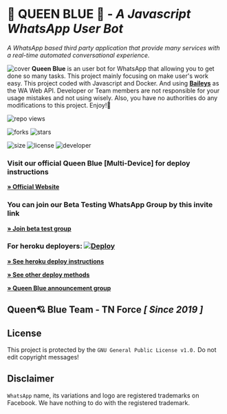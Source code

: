 # **💙 QUEEN BLUE 💙** - _A Javascript WhatsApp User Bot_
*A WhatsApp based third party application that provide many services with a real-time automated conversational experience.*

![cover](https://github.com/technical-naveed/King-MD/blob/c23acbff2173e6872922cde763664f9c3afab208/IMG_20230430_122129.jpg) 
**Queen Blue** is an user bot for WhatsApp that allowing you to get done so many tasks. This project mainly focusing on make user's work easy. This project coded with Javascript and Docker. And using **[Baileys](https://github.com/adiwajshing/Baileys)** as the WA Web API. Developer or Team members are not responsible for your usage mistakes and not using wisely. Also, you have no authorities do any modifications to this project. Enjoy!🎈

![repo views](https://hits.seeyoufarm.com/api/count/incr/badge.svg?url=https%3A%2F%2Fgithub.com%2Ftechnical-naveed%2FQueenBlue&count_bg=%2379C83D&title_bg=%23555555&icon=gitpod.svg&icon_color=%23E7E7E7&title=Views&edge_flat=false)



![forks](https://img.shields.io/github/forks/technical-naveed/QueenBlue?label=Forks&style=social)
![stars](https://img.shields.io/github/stars/technical-naveed/QueenBlue?style=social)

![size](https://img.shields.io/github/repo-size/technical-naveed/QueenBlue?color=purple&label=Repo%20Size&style=plastic)
![license](https://img.shields.io/github/license/technical-naveed/QueenBlue?color=purple&label=License&style=plastic)
![developer](https://img.shields.io/static/v1?label=Author&message=technical%20naveed&color=purple&style=plastic)

### Visit our official Queen Blue [Multi-Device] for deploy instructions

**[» Official Website](https://QueenBlue.com)**

### You can join our Beta Testing WhatsApp Group by this invite link

**[» Join beta test group](https://chat.whatsapp.com/Kk9FcrtGYzX1xzky4b1aCJ)**

### For heroku deployers: [![Deploy](https://www.herokucdn.com/deploy/button.svg)](https://heroku.com/deploy)

**[» See heroku deploy instructions](https://amdaniwasa.com/#install)**

**[» See other deploy methods](https://amdaniwasa.com/#install)**

**[» Queen Blue announcement group](https://chat.whatsapp.com/InYoHlt2aC3Rie3l8ulR)**

##  Queen💘 Blue Team - TN Force *[ Since 2019 ]*

 

## License
This project is protected by the `GNU General Public License v1.0.`
Do not edit copyright messages!

## Disclaimer
`WhatsApp` name, its variations and logo are registered trademarks on Facebook. We have nothing to do with the registered trademark.
